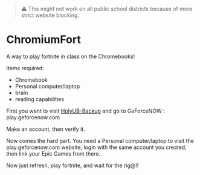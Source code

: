 > :warning: This might not work on all public school districts because of more strict website blocking.

# ChromiumFort

A way to play fortnite in class on the Chromebooks!

Items required:
- Chromebook
- Personal computer/laptop
- brain
- reading capabilities

First you want to visit [HolyUB-Backup](https://holy-skyegamesyt.koyeb.app) and go to GeForceNOW : play.geforcenow.com

Make an account, then verify it.

Now comes the hard part. You need a Personal computer/laptop to visit the play.geforcenow.com website, login with the same account you created, then link your Epic Games from there.

Now just refresh, play fortnite, and wait for the rig@!!
